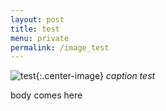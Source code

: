 ```yaml
---
layout: post
title: test
menu: private
permalink: /image_test
---
```


![test](/images/2019-02-01/center.png){:.center-image}
*caption test*

body comes here
